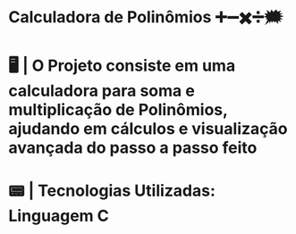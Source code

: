 # Calculadora de Polinômios ➕➖✖️➗🗯️
# 🖥️ | O Projeto consiste em uma calculadora para soma e multiplicação de Polinômios, ajudando em cálculos e visualização avançada do passo a passo feito

# 📟 | Tecnologias Utilizadas: Linguagem C


